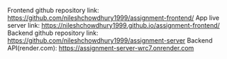 Frontend github repository link: https://github.com/nileshchowdhury1999/assignment-frontend/
App live server link: https://nileshchowdhury1999.github.io/assignment-frontend/
Backend github repository link: https://github.com/nileshchowdhury1999/assignment-server
Backend API(render.com): https://assignment-server-wrc7.onrender.com
